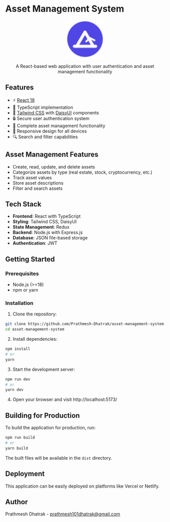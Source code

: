 # Asset Management System

<p align='center'>
  <img src='public/favicon.svg' alt='Asset Management System' width='120'/>
</p>

<p align='center'>
A React-based web application with user authentication and asset management functionality
</p>

## Features

- ⚡️ [React 18](https://react.dev/)
- 🦾 TypeScript implementation
- 🎨 [Tailwind CSS](https://tailwindcss.com/) with [DaisyUI](https://daisyui.com/) components
- 🔒 Secure user authentication system
- 💼 Complete asset management functionality
- 📱 Responsive design for all devices
- 🔍 Search and filter capabilities

## Asset Management Features

- Create, read, update, and delete assets
- Categorize assets by type (real estate, stock, cryptocurrency, etc.)
- Track asset values
- Store asset descriptions
- Filter and search assets

## Tech Stack

- **Frontend**: React with TypeScript
- **Styling**: Tailwind CSS, DaisyUI
- **State Management**: Redux
- **Backend**: Node.js with Express.js
- **Database**: JSON file-based storage
- **Authentication**: JWT

## Getting Started

### Prerequisites

- Node.js (>=18)
- npm or yarn

### Installation

1. Clone the repository:

```bash
git clone https://github.com/Prathmesh-Dhatrak/asset-management-system.git
cd asset-management-system
```

2. Install dependencies:

```bash
npm install
# or
yarn
```

3. Start the development server:

```bash
npm run dev
# or
yarn dev
```

4. Open your browser and visit http://localhost:5173/

## Building for Production

To build the application for production, run:

```bash
npm run build
# or
yarn build
```

The built files will be available in the `dist` directory.

## Deployment

This application can be easily deployed on platforms like Vercel or Netlify.

## Author

Prathmesh Dhatrak - [prathmesh101dhatrak@gmail.com](mailto:prathmesh101dhatrak@gmail.com)